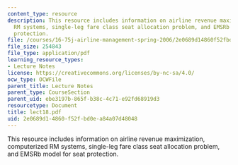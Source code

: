 ```yaml
---
content_type: resource
description: This resource includes information on airline revenue maximization, computerized
  RM systems, single-leg fare class seat allocation problem, and EMSRb model for seat
  protection.
file: /courses/16-75j-airline-management-spring-2006/2e0689d14860f52fbd0ea84a07d48048_lect18.pdf
file_size: 254843
file_type: application/pdf
learning_resource_types:
- Lecture Notes
license: https://creativecommons.org/licenses/by-nc-sa/4.0/
ocw_type: OCWFile
parent_title: Lecture Notes
parent_type: CourseSection
parent_uid: ebe3197b-865f-b38c-4c71-e92fd68919d3
resourcetype: Document
title: lect18.pdf
uid: 2e0689d1-4860-f52f-bd0e-a84a07d48048
---
```

This resource includes information on airline revenue maximization, computerized RM systems, single-leg fare class seat allocation problem, and EMSRb model for seat protection.